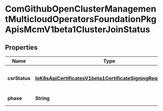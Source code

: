 
# ComGithubOpenClusterManagementMulticloudOperatorsFoundationPkgApisMcmV1beta1ClusterJoinStatus

## Properties
Name | Type | Description | Notes
------------ | ------------- | ------------- | -------------
**csrStatus** | [**IoK8sApiCertificatesV1beta1CertificateSigningRequestStatus**](IoK8sApiCertificatesV1beta1CertificateSigningRequestStatus.md) | CSRStatus is the status of CSR | 
**phase** | **String** | Phase is the pa | 



